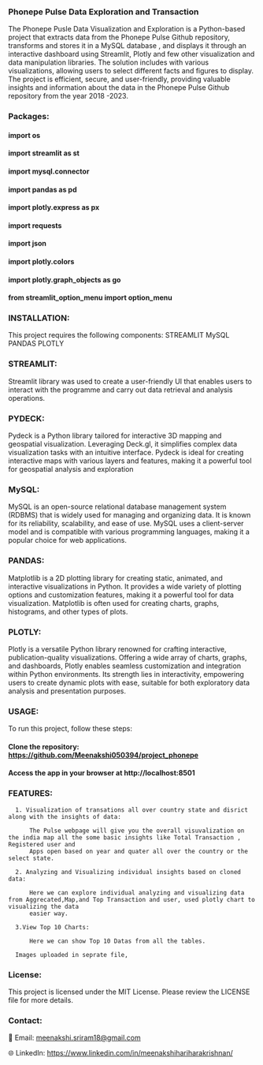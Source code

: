 
### Phonepe Pulse Data Exploration and Transaction

The Phonepe Pusle Data Visualization and Exploration is a Python-based project that extracts data from the Phonepe Pulse Github repository, transforms and stores it in a MySQL database , and displays it through an interactive dashboard using Streamlit, Plotly and few other visualization and data manipulation libraries. The solution includes with various visualizations, allowing users to select different facts and figures to display. The project is efficient, secure, and user-friendly, providing valuable insights and information about the data in the Phonepe Pulse Github repository from the year 2018 -2023.

### Packages:

#### import os
#### import streamlit as st
#### import mysql.connector
#### import pandas as pd
#### import plotly.express as px
#### import requests
#### import json
#### import plotly.colors
#### import plotly.graph_objects as go
#### from streamlit_option_menu import option_menu

### INSTALLATION:

This project requires the following components:
STREAMLIT
MySQL
PANDAS
PLOTLY
  
  ### STREAMLIT:
  Streamlit library was used to create a user-friendly UI that enables users to interact with the programme and carry out data retrieval and analysis operations.
  
  ### PYDECK:
  Pydeck is a Python library tailored for interactive 3D mapping and geospatial visualization. Leveraging Deck.gl, it simplifies complex data visualization tasks 
  with an intuitive interface. Pydeck is ideal for creating interactive maps with various layers and features, making it a powerful tool for geospatial analysis 
  and exploration
  
  ### MySQL:
  MySQL is an open-source relational database management system (RDBMS) that is widely used for managing and organizing data. It is known for its reliability, 
  scalability, and ease of use. MySQL uses a client-server model and is compatible with various programming languages, making it a popular choice for web 
  applications.
  
  ### PANDAS:
  Matplotlib is a 2D plotting library for creating static, animated, and interactive visualizations in Python. It provides a wide variety of plotting options and 
  customization features, making it a powerful tool for data visualization. Matplotlib is often used for creating charts, graphs, histograms, and other types of 
  plots.
  
  ### PLOTLY:
  Plotly is a versatile Python library renowned for crafting interactive, publication-quality visualizations. Offering a wide array of charts, graphs, and 
  dashboards, Plotly enables seamless customization and integration within Python environments. Its strength lies in interactivity, empowering users to create 
  dynamic plots with ease, suitable for both exploratory data analysis and presentation purposes.

### USAGE:

To run this project, follow these steps:

#### Clone the repository: https://github.com/Meenakshi050394/project_phonepe
#### Access the app in your browser at http://localhost:8501

### FEATURES:

      1. Visualization of transations all over country state and disrict along with the insights of data:

          The Pulse webpage will give you the overall visuvalization on the india map all the some basic insights like Total Transaction , Registered user and 
          Apps open based on year and quater all over the country or the select state.

      2. Analyzing and Visualizing individual insights based on cloned data:

          Here we can explore individual analyzing and visualizing data from Aggrecated,Map,and Top Transaction and user, used plotly chart to visualizing the data 
          easier way.

      3.View Top 10 Charts:

          Here we can show Top 10 Datas from all the tables.

      Images uploaded in seprate file, 


### License:
This project is licensed under the MIT License. Please review the LICENSE file for more details.

### Contact:
📧 Email: meenakshi.sriram18@gmail.com

🌐 LinkedIn: https://www.linkedin.com/in/meenakshihariharakrishnan/







